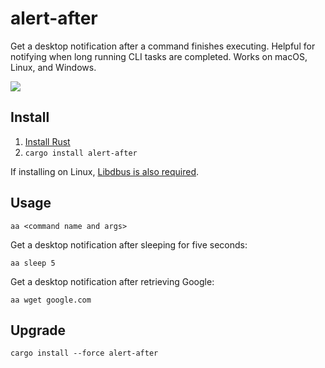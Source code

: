 # alert-after

Get a desktop notification after a command finishes executing. Helpful for notifying when long running CLI tasks are completed. Works on macOS, Linux, and Windows.

![](http://i.imgur.com/XCTUJfT.gif)

## Install

1. [Install Rust](https://rustup.rs/)
2. `cargo install alert-after`

If installing on Linux, [Libdbus is also required](https://github.com/diwic/dbus-rs#requirements).

## Usage

```
aa <command name and args>
```

Get a desktop notification after sleeping for five seconds:

```
aa sleep 5
```

Get a desktop notification after retrieving Google:

```
aa wget google.com
```

## Upgrade

```
cargo install --force alert-after
```
